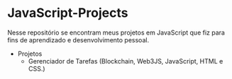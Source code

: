 # JavaScript-Projects
Nesse repositório se encontram meus projetos em JavaScript que fiz para fins de aprendizado e desenvolvimento pessoal.

* Projetos
  - Gerenciador de Tarefas (Blockchain, Web3JS, JavaScript, HTML e CSS.)
